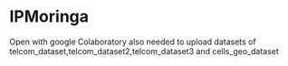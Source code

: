 # IPMoringa   
Open with google Colaboratory
also needed to upload datasets of telcom_dataset,telcom_dataset2,telcom_dataset3 and cells_geo_dataset
